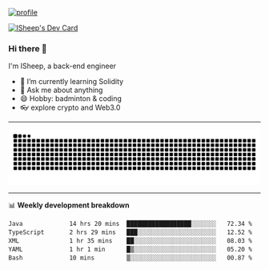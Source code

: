 [![profile](https://user-images.githubusercontent.com/54968314/208005045-e4b42f3b-833d-4242-bfcc-e764865553a2.svg)](https://www.calligrapher.ai/)

<a href="https://app.daily.dev/linziyang1106"><img src="https://api.daily.dev/devcards/v2/i4Spwx5Skx5FpTqWcwoit.png?r=kgx&type=wide" width="652" alt="ISheep's Dev Card"/></a>

### Hi there 🐏

I'm ISheep, a back-end engineer

- 🔭 I’m currently learning Solidity
- 💬 Ask me about anything
- 😄 Hobby: badminton & coding
- 👓 explore crypto and Web3.0

-------

![](https://raw.githubusercontent.com/ISheepp/ISheepp/output/github-contribution-grid-snake.svg)

-------

📊 **Weekly development breakdown**
<!--START_SECTION:waka-->

```txt
Java             14 hrs 20 mins  ██████████████████░░░░░░░   72.34 %
TypeScript       2 hrs 29 mins   ███░░░░░░░░░░░░░░░░░░░░░░   12.52 %
XML              1 hr 35 mins    ██░░░░░░░░░░░░░░░░░░░░░░░   08.03 %
YAML             1 hr 1 min      █▒░░░░░░░░░░░░░░░░░░░░░░░   05.20 %
Bash             10 mins         ▒░░░░░░░░░░░░░░░░░░░░░░░░   00.87 %
```

<!--END_SECTION:waka-->
